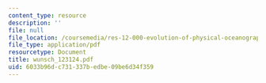 ```yaml
---
content_type: resource
description: ''
file: null
file_location: /coursemedia/res-12-000-evolution-of-physical-oceanography-spring-2007/6033b96dc731337bedbe09be6d34f359_wunsch_123124.pdf
file_type: application/pdf
resourcetype: Document
title: wunsch_123124.pdf
uid: 6033b96d-c731-337b-edbe-09be6d34f359
---
```

